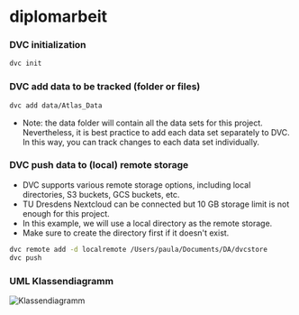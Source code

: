 # diplomarbeit

### DVC initialization

```bash
dvc init
```

### DVC add data to be tracked (folder or files)

```bash
dvc add data/Atlas_Data
```
- Note: the data folder will contain all the data sets for this project. Nevertheless, it is best practice to add each data set separately to DVC. In this way, you can track changes to each data set individually.

### DVC push data to (local) remote storage
- DVC supports various remote storage options, including local directories, S3 buckets, GCS buckets, etc.
- TU Dresdens Nextcloud can be connected but 10 GB storage limit is not enough for this project.
- In this example, we will use a local directory as the remote storage.
- Make sure to create the directory first if it doesn't exist.

```bash
dvc remote add -d localremote /Users/paula/Documents/DA/dvcstore
dvc push
```

### UML Klassendiagramm

![Klassendiagramm](class-diagram.puml)
